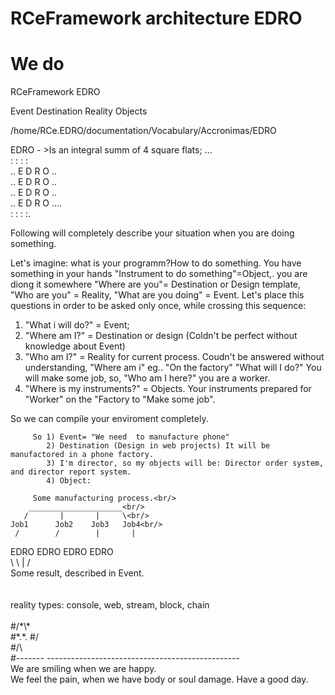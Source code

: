 # RCeFramework architecture EDRO
# We do


RCeFramework EDRO

Event Destination Reality Objects

/home/RCe.EDRO/documentation/Vocabulary/Accronimas/EDRO
<!---
© A.A.CheckMaRev assminog@gmail.com
-->
EDRO - >Is an  integral summ of 4 square flats;
...<br/>
   : : : :<br/>
 .. E D R O ..<br/>
 .. E D R O ..<br/>
 .. E D R O ..<br/>
 .. E D R O ....<br/>
   : : : :.<br/>

Following will completely describe your situation when you are doing something.

Let's imagine: what is your programm?How to do something. You have something in your hands "Instrument to do something"=Object,.
you are diong it somewhere "Where are you"= Destination or Design template, "Who are you" = Reality, "What are you doing" = Event.
Let's place this questions in order to be asked only once, while crossing this sequence:

1) "What i will do?" = Event;
2) "Where am I?" = Destination or design (Coldn't be perfect without knowledge about Event)
3) "Who am I?" = Reality for current process. Coudn't be answered without understanding, "Where am i" eg..
"On the factory" "What will I do?" You will make some job, so, "Who am I here?" you are a worker.
4) "Where is my instruments?" = Objects. Your instruments prepared for "Worker" on the "Factory to "Make some job".

So we can compile your enviroment completely.

         So 1) Event= "We need  to manufacture phone"
            2) Destination (Design in web projects) It will be manufactored in a phone factory.
            3) I'm director, so my objects will be: Director order system, and director report system.
            4) Object:

         Some manufacturing process.<br/>
        _____________________<br/>
       /       |       |     \<br/>
    Job1      Job2    Job3   Job4<br/>
     /        /        |       |      
   EDRO      EDRO     EDRO    EDRO<br/>
    \          \       |        /<br/>
    Some result, described in Event.<br/>
<br/>
<br/>
reality types: console, web, stream, block, chain<br/>
<br/>
#\/\*\\*\
#\*.\*.
#\/ \
#\/\\    
#-------        ------------------------------------------------<br/>
We are smiling when we are happy.<br/>
We feel the pain, when we have body or soul damage.
Have a good day.<br/>

